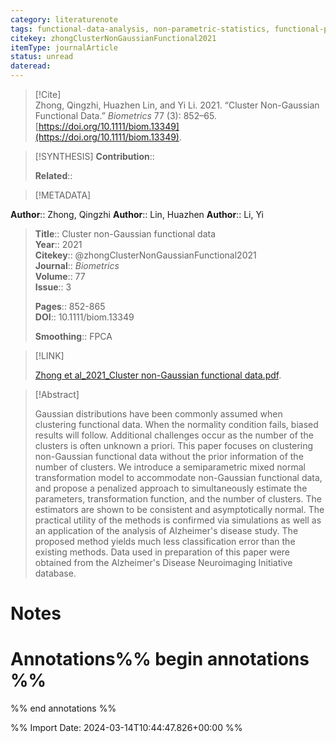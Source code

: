 ```yaml
---
category: literaturenote
tags: functional-data-analysis, non-parametric-statistics, functional-principal-components, clustering, non-gaussian-model
citekey: zhongClusterNonGaussianFunctional2021
itemType: journalArticle
status: unread  
dateread:  
---
```


> [!Cite]  
> Zhong, Qingzhi, Huazhen Lin, and Yi Li. 2021. “Cluster Non-Gaussian Functional Data.” _Biometrics_ 77 (3): 852–65. [https://doi.org/10.1111/biom.13349](https://doi.org/10.1111/biom.13349).

> [!SYNTHESIS] 
>**Contribution**::
>
>**Related**:: 
>

> [!METADATA]  
>
**Author**:: Zhong, Qingzhi
**Author**:: Lin, Huazhen
**Author**:: Li, Yi<br>
> **Title**:: Cluster non-Gaussian functional data    
> **Year**:: 2021     
> **Citekey**:: @zhongClusterNonGaussianFunctional2021    
>**Journal**:: *Biometrics*    
>**Volume**:: 77    
>**Issue**:: 3     
>    
>    
>     
> **Pages**:: 852-865    
>**DOI**:: 10.1111/biom.13349    
>
>**Smoothing**:: FPCA

> [!LINK] 
>
> [Zhong et al_2021_Cluster non-Gaussian functional data.pdf](file:///Users/steven/Library/CloudStorage/GoogleDrive-steven.golovkine@ul.ie/My%20Drive/bibliography/Biometrics/2021/Zhong%20et%20al_2021_Cluster%20non-Gaussian%20functional%20data.pdf).

>[!Abstract]
>
>Gaussian distributions have been commonly assumed when clustering functional data. When the normality condition fails, biased results will follow. Additional challenges occur as the number of the clusters is often unknown a priori. This paper focuses on clustering non-Gaussian functional data without the prior information of the number of clusters. We introduce a semiparametric mixed normal transformation model to accommodate non-Gaussian functional data, and propose a penalized approach to simultaneously estimate the parameters, transformation function, and the number of clusters. The estimators are shown to be consistent and asymptotically normal. The practical utility of the methods is confirmed via simulations as well as an application of the analysis of Alzheimer's disease study. The proposed method yields much less classification error than the existing methods. Data used in preparation of this paper were obtained from the Alzheimer's Disease Neuroimaging Initiative database.
>>


# Notes<br>
# Annotations%% begin annotations %%  
 
  
%% end annotations %%

%% Import Date: 2024-03-14T10:44:47.826+00:00 %%
